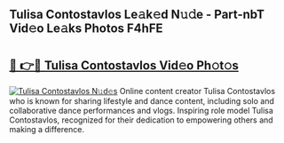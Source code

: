 ## Tulisa Contostavlos Le𝚊k𝚎d N𝚞𝚍e - Part-nbT Vid𝚎o Le𝚊ks Photos F4hFE

# <h2><a href="http://fbfhq4s.evod.top/?m=Tulisa+Contostavlos">🔗 👉🔴 Tulisa Contostavlos Vid𝚎o Ph𝚘t𝚘s</a></h2>

[![Tulisa Contostavlos N𝚞d𝚎s](https://i.imgur.com/8V9OHl7.gif)](http://fbfhq4s.evod.top/?m=Tulisa+Contostavlos)
Online content creator Tulisa Contostavlos who is known for sharing lifestyle and dance content, including solo and collaborative dance performances and vlogs. Inspiring role model Tulisa Contostavlos, recognized for their dedication to empowering others and making a difference. 
